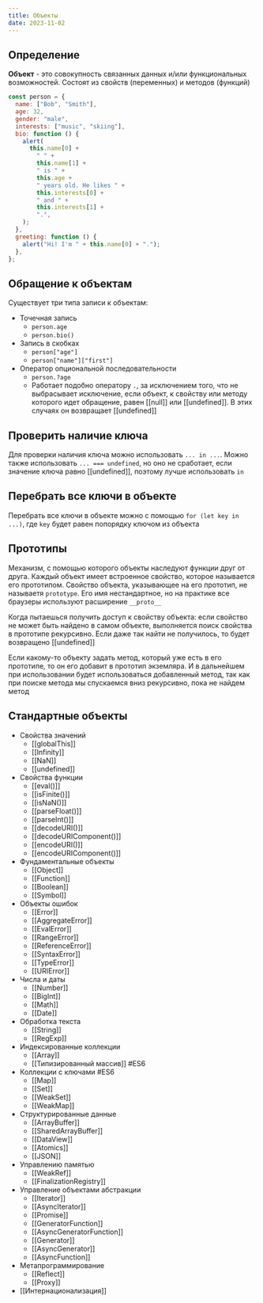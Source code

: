 ```yaml
---
title: Объекты
date: 2023-11-02
---
```

## Определение
**Объект** - это совокупность связанных данных и/или функциональных возможностей. Состоят из свойств (переменных) и методов (функций)
```js
const person = {
  name: ["Bob", "Smith"],
  age: 32,
  gender: "male",
  interests: ["music", "skiing"],
  bio: function () {
    alert(
      this.name[0] +
        " " +
        this.name[1] +
        " is " +
        this.age +
        " years old. He likes " +
        this.interests[0] +
        " and " +
        this.interests[1] +
        ".",
    );
  },
  greeting: function () {
    alert("Hi! I'm " + this.name[0] + ".");
  },
};
```

## Обращение к объектам
Существует три типа записи к объектам:
- Точечная запись
	- `person.age`
	- `person.bio()`
- Запись в скобках
	- `person["age"]`
	- `person["name"]["first"]`
- Оператор опциональной последовательности
	- `person.?age`
	- Работает подобно оператору `.`, за исключением того, что не выбрасывает исключение, если объект, к свойству или методу которого идет обращение, равен [[null]] или [[undefined]]. В этих случаях он возвращает [[undefined]]

## Проверить наличие ключа
Для проверки наличия ключа можно использовать `... in ...`. Можно также использовать `... === undefined`, но оно не сработает, если значение ключа равно [[undefined]], поэтому лучше использовать `in`

## Перебрать все ключи в объекте
Перебрать все ключи в объекте можно с помощью `for (let key in ...)`, где `key` будет равен попорядку ключом из объекта

## Прототипы
Механизм, с помощью которого объекты наследуют функции друг от друга. Каждый объект имеет встроенное свойство, которое называется его прототипом. Свойство объекта, указывающее на его прототип, не называетя `prototype`. Его имя нестандартное, но на практике все браузеры используют расширение `__proto__`

Когда пытаешься получить доступ к свойству объекта: если свойство не может быть найдено в самом объекте, выполняется поиск свойства в прототипе рекурсивно. Если даже так найти не получилось, то будет возвращено [[undefined]]

Если какому-то объекту задать метод, который уже есть в его прототипе, то он его добавит в прототип экземляра. И в дальнейшем при использовании будет использоваться добавленный метод, так как при поиске метода мы спускаемся вниз рекурсивно, пока не найдем метод

## Стандартные объекты
- Свойства значений
	- [[globalThis]]
	- [[Infinity]]
	- [[NaN]]
	- [[undefined]]
- Свойства функции
	- [[eval()]]
	- [[isFinite()]]
	- [[isNaN()]]
	- [[parseFloat()]]
	- [[parseInt()]]
	- [[decodeURI()]]
	- [[decodeURIComponent()]]
	- [[encodeURI()]]
	- [[encodeURIComponent()]]
- Фундаментальные объекты
	- [[Object]]
	- [[Function]]
	- [[Boolean]]
	- [[Symbol]]
- Объекты ошибок
	- [[Error]]
	- [[AggregateError]]
	- [[EvalError]]
	- [[RangeError]]
	- [[ReferenceError]]
	- [[SyntaxError]]
	- [[TypeError]]
	- [[URIError]]
- Числа и даты
	- [[Number]]
	- [[BigInt]]
	- [[Math]]
	- [[Date]]
- Обработка текста
	- [[String]]
	- [[RegExp]]
- Индексированные коллекции
	- [[Array]]
	- [[Типизированный массив]] #ES6 
- Коллекции с ключами #ES6 
	- [[Map]]
	- [[Set]]
	- [[WeakSet]]
	- [[WeakMap]]
- Структурированные данные
	- [[ArrayBuffer]]
	- [[SharedArrayBuffer]]
	- [[DataView]]
	- [[Atomics]]
	- [[JSON]]
- Управлению памятью
	- [[WeakRef]]
	- [[FinalizationRegistry]]
- Управление объектами абстракции
	- [[Iterator]]
	- [[AsyncIterator]]
	- [[Promise]]
	- [[GeneratorFunction]]
	- [[AsyncGeneratorFunction]]
	- [[Generator]]
	- [[AsyncGenerator]]
	- [[AsyncFunction]]
- Метапрограммирование
	- [[Reflect]]
	- [[Proxy]]
- [[Интернационализация]]